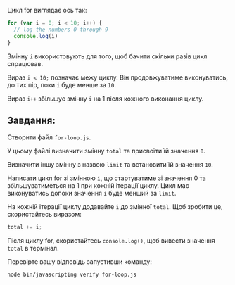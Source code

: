Цикл for виглядає ось так:

```js
for (var i = 0; i < 10; i++) {
  // log the numbers 0 through 9
  console.log(i)
}
```

Змінну `i` використовують для того, щоб бачити скільки разів цикл спрацював.

Вираз `i < 10;` позначає межу циклу.
Він продовжуватиме виконуватись, до тих пір, поки `i` буде менше за `10`.

Вираз `i++` збільшує змінну `i` на 1 після кожного виконання циклу.

## Завдання:

Створити файл `for-loop.js`.

У цьому файлі визначити змінну `total` та присвоїти їй значення `0`.

Визначити іншу змінну з назвою `limit` та встановити їй значення `10`.

Написати цикл for зі змінною `i`, що стартуватиме зі значення 0 та збільшуватиметься на 1 при кожній ітерації циклу. Цикл має виконуватись допоки  значення `i` буде менший за `limit`.

На кожній ітерації циклу додавайте `i` до змінної `total`. Щоб зробити це, скористайтесь виразом:

```js
total += i;
```

Після циклу for, скористайтесь `console.log()`, щоб вивести значення `total` в термінал.

Перевірте вашу відповідь запустивши команду:

```bash
node bin/javascripting verify for-loop.js
```
